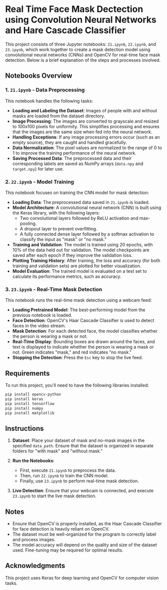 # Real Time Face Mask Dectection using Convolution Neural Networks and Hare Cascade Classifier

This project consists of three Jupyter notebooks: `21.ipynb`, `22.ipynb`, and `23.ipynb`, which work together to create a mask detection model using convolutional neural networks (CNNs) and OpenCV for real-time face mask detection. Below is a brief explanation of the steps and processes involved.

## Notebooks Overview

### 1. `21.ipynb` - Data Preprocessing

This notebook handles the following tasks:
- **Loading and Labeling the Dataset**: Images of people with and without masks are loaded from the dataset directory.
- **Image Processing**: The images are converted to grayscale and resized to 100x100 pixels for uniformity. This simplifies processing and ensures that the images are the same size when fed into the neural network.
- **Handling Exceptions**: If any image processing errors occur (such as an empty source), they are caught and handled gracefully.
- **Data Normalization**: The pixel values are normalized to the range of 0 to 1 to improve the training performance of the neural network.
- **Saving Processed Data**: The preprocessed data and their corresponding labels are saved as NumPy arrays (`data.npy` and `target.npy`) for later use.

### 2. `22.ipynb` - Model Training

This notebook focuses on training the CNN model for mask detection:
- **Loading Data**: The preprocessed data saved in `21.ipynb` is loaded.
- **Model Architecture**: A convolutional neural network (CNN) is built using the Keras library, with the following layers:
  - Two convolutional layers followed by ReLU activation and max-pooling.
  - A dropout layer to prevent overfitting.
  - A fully connected dense layer followed by a softmax activation to classify the input as "mask" or "no mask."
- **Training and Validation**: The model is trained using 20 epochs, with 10% of the data held out for validation. The model checkpoints are saved after each epoch if they improve the validation loss.
- **Plotting Training History**: After training, the loss and accuracy (for both training and validation sets) are plotted for better visualization.
- **Model Evaluation**: The trained model is evaluated on a test set to calculate its performance metrics, such as accuracy.

### 3. `23.ipynb` - Real-Time Mask Detection

This notebook runs the real-time mask detection using a webcam feed:
- **Loading Pretrained Model**: The best-performing model from the previous notebook is loaded.
- **Face Detection**: OpenCV's Haar Cascade Classifier is used to detect faces in the video stream.
- **Mask Detection**: For each detected face, the model classifies whether the person is wearing a mask or not.
- **Real-Time Display**: Bounding boxes are drawn around the faces, and text is displayed to indicate whether the person is wearing a mask or not. Green indicates "mask," and red indicates "no mask."
- **Stopping the Detection**: Press the `Esc` key to stop the live feed.

## Requirements

To run this project, you'll need to have the following libraries installed:

```bash
pip install opencv-python
pip install keras
pip install tensorflow
pip install numpy
pip install matplotlib
```

## Instructions

1. **Dataset**: Place your dataset of mask and no-mask images in the specified `data_path`. Ensure that the dataset is organized in separate folders for "with mask" and "without mask."

2. **Run the Notebooks**:
   - First, execute `21.ipynb` to preprocess the data.
   - Then, run `22.ipynb` to train the CNN model.
   - Finally, use `23.ipynb` to perform real-time mask detection.

3. **Live Detection**: Ensure that your webcam is connected, and execute `23.ipynb` to start the live mask detection.

## Notes

- Ensure that OpenCV is properly installed, as the Haar Cascade Classifier for face detection is heavily reliant on OpenCV.
- The dataset must be well-organized for the program to correctly label and process images.
- The model accuracy will depend on the quality and size of the dataset used. Fine-tuning may be required for optimal results.

## Acknowledgments

This project uses Keras for deep learning and OpenCV for computer vision tasks.
